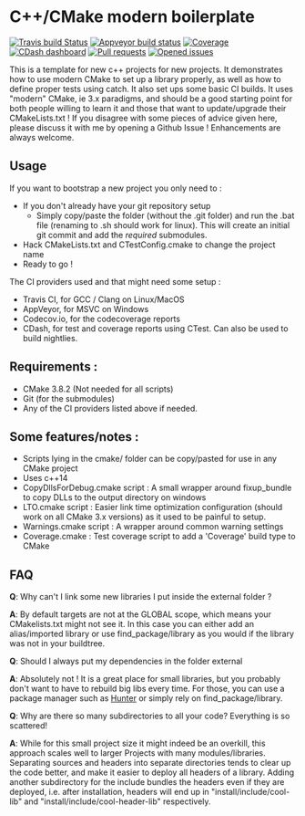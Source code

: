 # C++/CMake modern boilerplate
[![Travis build Status](https://travis-ci.org/Lectem/cpp-boilerplate.svg?branch=master)](https://travis-ci.org/Lectem/cpp-boilerplate)
[![Appveyor build status](https://ci.appveyor.com/api/projects/status/63mnrl1am9plfc4f/branch/master?svg=true)](https://ci.appveyor.com/project/Lectem/boilerplate/branch/master)
[![Coverage](https://codecov.io/gh/Lectem/cpp-boilerplate/branch/master/graph/badge.svg)](https://codecov.io/gh/Lectem/cpp-boilerplate)
[![CDash dashboard](https://img.shields.io/badge/CDash-Access-blue.svg)](http://my.cdash.org/index.php?project=cpp-boilerplate)
[![Pull requests](https://img.shields.io/github/issues-pr-raw/Lectem/cpp-boilerplate.svg)](https://github.com/Lectem/cpp-boilerplate/pulls)
[![Opened issues](https://img.shields.io/github/issues-raw/Lectem/cpp-boilerplate.svg)](https://github.com/Lectem/cpp-boilerplate/issues)

This is a template for new c++ projects for new projects. It demonstrates how to use modern CMake to set up a library properly, as well as how to define proper tests using catch. It also set ups some basic CI builds.
It uses "modern" CMake, ie 3.x paradigms, and should be a good starting point for both people willing to learn it and those that want to update/upgrade their CMakeLists.txt !
If you disagree with some pieces of advice given here, please discuss it with me by opening a Github Issue ! Enhancements are always welcome.

## Usage

If you want to bootstrap a new project you only need to :

 * If you don't already have your git repository setup
   - Simply copy/paste the folder (without the .git folder) and run the .bat file (renaming to .sh should work for linux). This will create an initial git commit and add the *required* submodules.
 * Hack CMakeLists.txt and CTestConfig.cmake to change the project name
 * Ready to go !

The CI providers used and that might need some setup :

 * Travis CI, for GCC / Clang on Linux/MacOS
 * AppVeyor, for MSVC on Windows
 * Codecov.io, for the codecoverage reports
 * CDash, for test and coverage reports using CTest. Can also be used to build nightlies.

## Requirements :

 * CMake 3.8.2 (Not needed for all scripts)
 * Git (for the submodules)
 * Any of the CI providers listed above if needed.

## Some features/notes :

 * Scripts lying in the cmake/ folder can be copy/pasted for use in any CMake project
 * Uses c++14
 * CopyDllsForDebug.cmake script : A small wrapper around fixup_bundle to copy DLLs to the output directory on windows
 * LTO.cmake script : Easier link time optimization configuration (should work on all CMake 3.x versions) as it used to be painful to setup.
 * Warnings.cmake script : A wrapper around common warning settings
 * Coverage.cmake : Test coverage script to add a 'Coverage' build type to CMake

## FAQ

__Q__: Why can't I link some new libraries I put inside the external folder ?

__A__: By default targets are not at the GLOBAL scope, which means your CMakelists.txt might not see it.
In this case you can either add an alias/imported library or use find_package/library as you would if the library was not in your buildtree.


__Q__: Should I always put my dependencies in the folder external

__A__: Absolutely not ! It is a great place for small libraries, but you probably don't want to have to rebuild big libs every time.
For those, you can use a package manager such as [Hunter](https://github.com/ruslo/hunter) or simply rely on find_package/library.



__Q__: Why are there so many subdirectories to all your code? Everything is so scattered!

__A__: While for this small project size it might indeed be an overkill, this approach scales well to larger
Projects with many modules/libraries. Separating sources and headers into separate directories tends to clear up the
code better, and make it easier to deploy all headers of a library. Adding another subdirectory for the include bundles the
headers even if they are deployed, i.e. after installation, headers will end up in "install/include/cool-lib" and "install/include/cool-header-lib" respectively.
